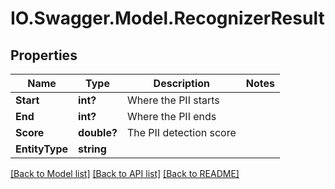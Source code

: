 # IO.Swagger.Model.RecognizerResult
## Properties

Name | Type | Description | Notes
------------ | ------------- | ------------- | -------------
**Start** | **int?** | Where the PII starts | 
**End** | **int?** | Where the PII ends | 
**Score** | **double?** | The PII detection score | 
**EntityType** | **string** |  | 

[[Back to Model list]](../README.md#documentation-for-models) [[Back to API list]](../README.md#documentation-for-api-endpoints) [[Back to README]](../README.md)


